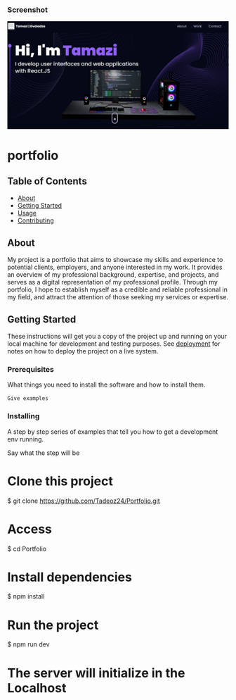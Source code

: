 ### Screenshot

![](/src/assets/screenshot.png)


# portfolio

## Table of Contents

- [About](#about)
- [Getting Started](#getting_started)
- [Usage](#usage)
- [Contributing](../CONTRIBUTING.md)

## About <a name = "about"></a>

My project is a portfolio that aims to showcase my skills and experience to potential clients, employers, and anyone interested in my work. It provides an overview of my professional background, expertise, and projects, and serves as a digital representation of my professional profile. Through my portfolio, I hope to establish myself as a credible and reliable professional in my field, and attract the attention of those seeking my services or expertise.

## Getting Started <a name = "getting_started"></a>

These instructions will get you a copy of the project up and running on your local machine for development and testing purposes. See [deployment](#deployment) for notes on how to deploy the project on a live system.

### Prerequisites

What things you need to install the software and how to install them.

```
Give examples
```

### Installing

A step by step series of examples that tell you how to get a development env running.

Say what the step will be

# Clone this project
$ git clone https://github.com/Tadeoz24/Portfolio.git

# Access
$ cd Portfolio

# Install dependencies
$ npm install

# Run the project
$ npm run dev

# The server will initialize in the Localhost

